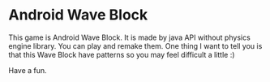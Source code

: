 # Android Wave Block

This game is Android Wave Block. It is made by java API without physics engine library.
You can play and remake them. One thing I want to tell you is that this Wave Block have patterns so you may feel difficult a little :)

Have a fun.

